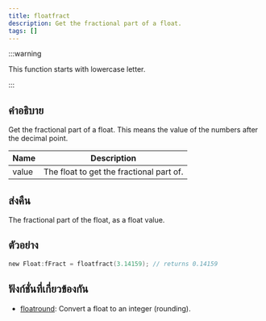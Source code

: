 ```yaml
---
title: floatfract
description: Get the fractional part of a float.
tags: []
---
```


:::warning

This function starts with lowercase letter.

:::

## คำอธิบาย

Get the fractional part of a float. This means the value of the numbers after the decimal point.

| Name  | Description                              |
| ----- | ---------------------------------------- |
| value | The float to get the fractional part of. |

## ส่งคืน

The fractional part of the float, as a float value.

## ตัวอย่าง

```c
new Float:fFract = floatfract(3.14159); // returns 0.14159
```

## ฟังก์ชั่นที่เกี่ยวข้องกัน

- [floatround](../functions/floatround): Convert a float to an integer (rounding).

